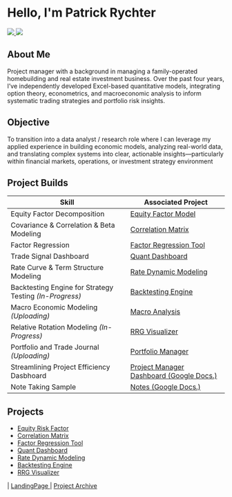 # Hello, I'm Patrick Rychter 
<p align="left">
  <a href="https://www.linkedin.com/in/patrick-rychter-b86aa3162/">
    <img src="https://img.shields.io/badge/-LinkedIn-0072b1?style=for-the-badge&logo=linkedin&logoColor=white" />
  </a>
  <a href="https://substack.com/@neurotrend">
    <img src="https://img.shields.io/badge/-Substack-orange?style=for-the-badge&logo=substack&logoColor=white" />
  </a>
</p>

## About Me

Project manager with a background in managing a family-operated homebuilding and real estate investment business. Over the past four years, I’ve independently developed Excel-based quantitative models, integrating option theory, econometrics, and macroeconomic analysis to inform systematic trading strategies and portfolio risk insights.

## Objective

To transition into a data analyst / research role where I can leverage my applied experience in building economic models, analyzing real-world data, and translating complex systems into clear, actionable insights—particularly within financial markets, operations, or investment strategy environment

## Project Builds 

| Skill                                         | Associated Project         |
|-----------------------------------------------|----------------------------|
| Equity Factor Decomposition | <a href="https://github.com/PatrickRych/EquityFactor">Equity Factor Model</a>|
| Covariance & Correlation & Beta Modeling | <a href="https://github.com/PatrickRych/Covariance-Correlation-Matrix-/tree/main">Correlation Matrix</a>|
| Factor Regression        | <a href="https://github.com/PatrickRych/Factor-Regression-Tool">Factor Regression Tool</a>|
| Trade Signal Dashboard    | <a href="https://github.com/PatrickRych/Quant-Dashboard">Quant Dashboard </a>|
| Rate Curve & Term Structure Modeling                  | <a href="https://github.com/PatrickRych/Rate-Dynamic-Model">Rate Dynamic Modeling </a>|
| Backtesting Engine for Strategy Testing _(In-Progress)_| <a href="https://github.com/PatrickRych/Backtesting-Engine">Backtesting Engine </a>|
| Macro Economic Modeling _(Uploading)_| <a href="https://github.com/PatrickRych/Macro-Factor-Analysis">Macro Analysis </a>|
| Relative Rotation Modeling _(In-Progress)_| <a href="https://github.com/PatrickRych/RRG-Visualizer">RRG Visualizer </a>|
| Portfolio and Trade Journal _(Uploading)_| <a href="https://github.com/PatrickRych/Portfolio-Manager">Portfolio Manager </a>|
| Streamlining Project Efficiency Dasbhoard | <a href="https://docs.google.com/spreadsheets/d/1cGH8DdsKxnilSzRFiGaJpKJU3SX9-lLcmd0VYcglaHc/edit?gid=1307667379#gid=1307667379">Project Manager Dashboard (Google Docs.) </a>| 
| Note Taking Sample| <a href="https://docs.google.com/document/d/1zwzJefF5VBCOGWu0TkwmXUbhcaJwWenfWTHzEAhM_b8/edit?tab=t.0"> Notes (Google Docs.)</a>|


## Projects
- <a href="https://github.com/PatrickRych/EquityFactor">Equity Risk Factor</a>
- <a href="https://github.com/PatrickRych/Covariance-Correlation-Matrix-/tree/main">Correlation Matrix</a>
- <a href="https://github.com/PatrickRych/Factor-Regression-Tool">Factor Regression Tool</a>
- <a href="https://github.com/PatrickRych/Quant-Dashboard">Quant Dashboard </a>
- <a href="https://github.com/PatrickRych/Rate-Dynamic-Model">Rate Dynamic Modeling </a>
- <a href="https://github.com/PatrickRych/Backtesting-Engine">Backtesting Engine </a>
- <a href="https://github.com/PatrickRych/Macro-Factor-Analysis">RRG Visualizer </a>


| <a href="https://github.com/PatrickRych/Project/edit/main/README.md">LandingPage </a>
| <a href="https://github.com/PatrickRych/Portfolio-Manager">Project Archive </a>
